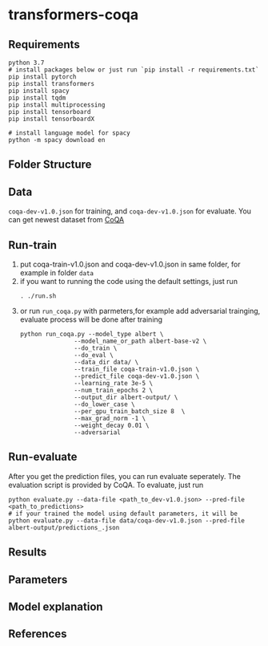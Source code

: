 # transformers-coqa

## Requirements
```
python 3.7
# install packages below or just run `pip install -r requirements.txt` 
pip install pytorch
pip install transformers
pip install spacy
pip install tqdm
pip install multiprocessing
pip install tensorboard
pip install tensorboardX

# install language model for spacy
python -m spacy download en
```

## Folder Structure

## Data
`coqa-dev-v1.0.json` for training, and `coqa-dev-v1.0.json` for evaluate.
You can get newest dataset from [CoQA](https://stanfordnlp.github.io/coqa/) 

## Run-train
1. put coqa-train-v1.0.json and coqa-dev-v1.0.json in same folder, for example in folder `data`
2. if you want to running the code using the default settings, just run
    ```
    . ./run.sh
    ```
3. or run `run_coqa.py` with parmeters,for example add adversarial trainging, evaluate process will be done after training
    ```
    python run_coqa.py --model_type albert \
                   --model_name_or_path albert-base-v2 \
                   --do_train \
                   --do_eval \
                   --data_dir data/ \
                   --train_file coqa-train-v1.0.json \
                   --predict_file coqa-dev-v1.0.json \
                   --learning_rate 3e-5 \
                   --num_train_epochs 2 \
                   --output_dir albert-output/ \
                   --do_lower_case \
                   --per_gpu_train_batch_size 8  \
                   --max_grad_norm -1 \
                   --weight_decay 0.01 \
                   --adversarial
    ```

## Run-evaluate
After you get the prediction files, you can run evaluate seperately.
The evaluation script is provided by CoQA.
To evaluate, just run
```
python evaluate.py --data-file <path_to_dev-v1.0.json> --pred-file <path_to_predictions>
# if your trained the model using default parameters, it will be
python evaluate.py --data-file data/coqa-dev-v1.0.json --pred-file albert-output/predictions_.json
```

## Results

## Parameters

## Model explanation


## References
